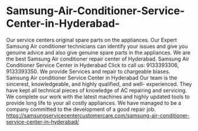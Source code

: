 # Samsung-Air-Conditioner-Service-Center-in-Hyderabad-
   Our service centers original spare parts on the appliances. Our Expert Samsung Air conditioner technicians can identify your issues and give you genuine advice and also give genuine spare parts in the appliances. We are the best Samsung Air conditioner repair center of Hyderabad. Samsung Air Conditioner Service Center in Hyderabad Click to call us: 9133393306, 9133393350.   We provide Services and repair to chargeable biases.  Samsung Air conditioner Service Center in Hyderabad Our team is the sincerest, knowledgeable, and highly qualified, and well- experienced. They have kept all technical pieces of knowledge of AC repairing and servicing. We complete our work with the latest machines and highly updated tools to provide long life to your all costly appliances. We have managed to be a company committed to the development of a good repair job. https://samsungservicecentercustomercare.com/samsung-air-conditioner-service-center-in-hyderabad/
